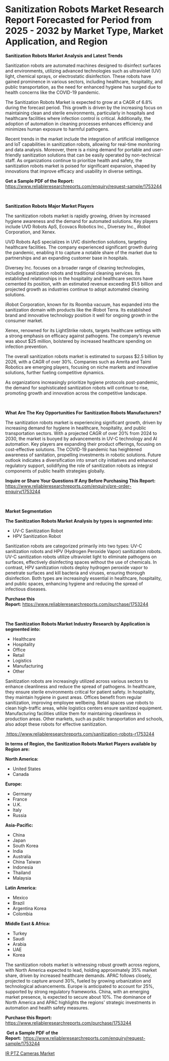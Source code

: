 <p><h1>Sanitization Robots Market Research Report Forecasted for Period from 2025 -  2032 by Market Type, Market Application, and Region</h1></p><p><strong>Sanitization Robots Market Analysis and Latest Trends</strong></p>
<p><p>Sanitization robots are automated machines designed to disinfect surfaces and environments, utilizing advanced technologies such as ultraviolet (UV) light, chemical sprays, or electrostatic disinfection. These robots have gained prominence in various sectors, including healthcare, hospitality, and public transportation, as the need for enhanced hygiene has surged due to health concerns like the COVID-19 pandemic. </p><p>The Sanitization Robots Market is expected to grow at a CAGR of 6.8% during the forecast period. This growth is driven by the increasing focus on maintaining clean and sterile environments, particularly in hospitals and healthcare facilities where infection control is critical. Additionally, the adoption of automation in cleaning processes enhances efficiency and minimizes human exposure to harmful pathogens.</p><p>Recent trends in the market include the integration of artificial intelligence and IoT capabilities in sanitization robots, allowing for real-time monitoring and data analysis. Moreover, there is a rising demand for portable and user-friendly sanitization solutions that can be easily operated by non-technical staff. As organizations continue to prioritize health and safety, the sanitization robots market is poised for significant expansion, shaped by innovations that improve efficacy and usability in diverse settings.</p></p>
<p><strong>Get a Sample PDF of the Report:&nbsp;</strong> <a href="https://www.reliableresearchreports.com/enquiry/request-sample/1753244?utm_campaign=2331&utm_medium=2&utm_source=Github&utm_content=ia&utm_term=18022025&utm_id=sanitization-robots">https://www.reliableresearchreports.com/enquiry/request-sample/1753244</a></p>
<p>&nbsp;</p>
<p><strong>Sanitization Robots Major Market Players</strong></p>
<p><p>The sanitization robots market is rapidly growing, driven by increased hygiene awareness and the demand for automated solutions. Key players include UVD Robots ApS, Ecovacs Robotics Inc., Diversey Inc., iRobot Corporation, and Xenex. </p><p>UVD Robots ApS specializes in UVC disinfection solutions, targeting healthcare facilities. The company experienced significant growth during the pandemic, enabling it to capture a notable share of the market due to partnerships and an expanding customer base in hospitals.</p><p>Diversey Inc. focuses on a broader range of cleaning technologies, including sanitization robots and traditional cleaning services. Its established relationships in the hospitality and healthcare sectors have cemented its position, with an estimated revenue exceeding $1.5 billion and projected growth as industries continue to adopt automated cleaning solutions.</p><p>iRobot Corporation, known for its Roomba vacuum, has expanded into the sanitization domain with products like the iRobot Terra. Its established brand and innovative technology position it well for ongoing growth in the consumer market.</p><p>Xenex, renowned for its LightStrike robots, targets healthcare settings with a strong emphasis on efficacy against pathogens. The company’s revenue was about $25 million, bolstered by increased healthcare spending on infection prevention.</p><p>The overall sanitization robots market is estimated to surpass $2.5 billion by 2026, with a CAGR of over 30%. Companies such as Amrita and Taimi Robotics are emerging players, focusing on niche markets and innovative solutions, further fueling competitive dynamics.</p><p>As organizations increasingly prioritize hygiene protocols post-pandemic, the demand for sophisticated sanitization robots will continue to rise, promoting growth and innovation across the competitive landscape.</p></p>
<p>&nbsp;</p>
<p><strong>What Are The Key Opportunities For Sanitization Robots Manufacturers?</strong></p>
<p><p>The sanitization robots market is experiencing significant growth, driven by increasing demand for hygiene in healthcare, hospitality, and public transportation sectors. With a projected CAGR of over 20% from 2024 to 2030, the market is buoyed by advancements in UV-C technology and AI automation. Key players are expanding their product offerings, focusing on cost-effective solutions. The COVID-19 pandemic has heightened awareness of sanitation, propelling investments in robotic solutions. Future outlook indicates a diversification into smart city initiatives and enhanced regulatory support, solidifying the role of sanitization robots as integral components of public health strategies globally.</p></p>
<p><strong>Inquire or Share Your Questions If Any Before Purchasing This Report:</strong> <a href="https://www.reliableresearchreports.com/enquiry/pre-order-enquiry/1753244?utm_campaign=2331&utm_medium=2&utm_source=Github&utm_content=ia&utm_term=18022025&utm_id=sanitization-robots">https://www.reliableresearchreports.com/enquiry/pre-order-enquiry/1753244</a></p>
<p>&nbsp;</p>
<p><strong>Market Segmentation</strong></p>
<p><strong>The Sanitization Robots Market Analysis by types is segmented into:</strong></p>
<p><ul><li>UV-C Sanitization Robot</li><li>HPV Sanitization Robot</li></ul></p>
<p><p>Sanitization robots are categorized primarily into two types: UV-C sanitization robots and HPV (Hydrogen Peroxide Vapor) sanitization robots. UV-C sanitization robots utilize ultraviolet light to eliminate pathogens on surfaces, effectively disinfecting spaces without the use of chemicals. In contrast, HPV sanitization robots deploy hydrogen peroxide vapor to penetrate surfaces and kill bacteria and viruses, ensuring thorough disinfection. Both types are increasingly essential in healthcare, hospitality, and public spaces, enhancing hygiene and reducing the spread of infectious diseases.</p></p>
<p><strong>Purchase this Report:&nbsp;</strong><a href="https://www.reliableresearchreports.com/purchase/1753244?utm_campaign=2331&utm_medium=2&utm_source=Github&utm_content=ia&utm_term=18022025&utm_id=sanitization-robots">https://www.reliableresearchreports.com/purchase/1753244</a></p>
<p>&nbsp;</p>
<p><strong>The Sanitization Robots Market Industry Research by Application is segmented into:</strong></p>
<p><ul><li>Healthcare</li><li>Hospitality</li><li>Office</li><li>Retail</li><li>Logistics</li><li>Manufacturing</li><li>Other</li></ul></p>
<p><p>Sanitization robots are increasingly utilized across various sectors to enhance cleanliness and reduce the spread of pathogens. In healthcare, they ensure sterile environments critical for patient safety. In hospitality, they maintain hygiene in guest areas. Offices benefit from regular sanitization, improving employee wellbeing. Retail spaces use robots to clean high-traffic areas, while logistics centers ensure sanitized equipment. Manufacturing facilities utilize them for maintaining cleanliness in production areas. Other markets, such as public transportation and schools, also adopt these robots for effective sanitization.</p></p>
<p><a href="https://www.reliableresearchreports.com/sanitization-robots-r1753244?utm_campaign=2331&utm_medium=2&utm_source=Github&utm_content=ia&utm_term=18022025&utm_id=sanitization-robots">&nbsp;https://www.reliableresearchreports.com/sanitization-robots-r1753244</a></p>
<p><strong>In terms of Region, the Sanitization Robots Market Players available by Region are:</strong></p>
<p>
    <p> <strong> North America: </strong>
        <ul>
            <li>United States</li>
            <li>Canada</li>
        </ul>
        </p> 
    <p> <strong> Europe: </strong>
        <ul>
            <li>Germany</li>
            <li>France</li>
            <li>U.K.</li>
            <li>Italy</li>
            <li>Russia</li>
        </ul>
        </p> 
    <p> <strong> Asia-Pacific: </strong>
        <ul>
            <li>China</li>
            <li>Japan</li>
            <li>South Korea</li>
            <li>India</li>
            <li>Australia</li>
            <li>China Taiwan</li>
            <li>Indonesia</li>
            <li>Thailand</li>
            <li>Malaysia</li>
        </ul>
        </p> 
    <p> <strong> Latin America: </strong>
        <ul>
            <li>Mexico</li>
            <li>Brazil</li>
            <li>Argentina Korea</li>
            <li>Colombia</li>
        </ul>
        </p> 
    <p> <strong> Middle East & Africa: </strong>
        <ul>
            <li>Turkey</li>
            <li>Saudi</li>
            <li>Arabia</li>
            <li>UAE</li>
            <li>Korea</li>
        </ul>
    </p>
    </p>
<p><p>The sanitization robots market is witnessing robust growth across regions, with North America expected to lead, holding approximately 35% market share, driven by increased healthcare demands. APAC follows closely, projected to capture around 30%, fueled by growing urbanization and technological advancements. Europe is anticipated to account for 25%, supported by strong regulatory frameworks. China, with an emerging market presence, is expected to secure about 10%. The dominance of North America and APAC highlights the regions' strategic investments in automation and health safety measures.</p></p>
<p><strong>Purchase this Report: </strong><a href="https://www.reliableresearchreports.com/purchase/1753244?utm_campaign=2331&utm_medium=2&utm_source=Github&utm_content=ia&utm_term=18022025&utm_id=sanitization-robots">https://www.reliableresearchreports.com/purchase/1753244</a></p>
<p>&nbsp;<strong>Get a Sample PDF of the Report:&nbsp;&nbsp;</strong><a href="https://www.reliableresearchreports.com/enquiry/request-sample/1753244?utm_campaign=2331&utm_medium=2&utm_source=Github&utm_content=ia&utm_term=18022025&utm_id=sanitization-robots">https://www.reliableresearchreports.com/enquiry/request-sample/1753244</a></p>
<p><strong></strong></p>
<p><p><a href="https://github.com/leopardmicheal7019/Market-Research-Report-List-1/blob/main/ir-ptz-cameras-market.md?utm_campaign=2331&utm_medium=2&utm_source=Github&utm_content=ia&utm_term=18022025&utm_id=sanitization-robots">IR PTZ Cameras Market</a></p></p>